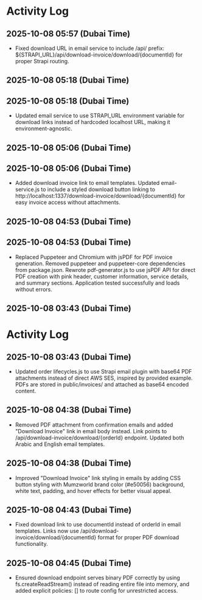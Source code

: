 # Activity Log

## 2025-10-08 05:57 (Dubai Time)
- Fixed download URL in email service to include /api/ prefix: ${STRAPI_URL}/api/download-invoice/download/{documentId} for proper Strapi routing.

## 2025-10-08 05:18 (Dubai Time)
## 2025-10-08 05:18 (Dubai Time)
- Updated email service to use STRAPI_URL environment variable for download links instead of hardcoded localhost URL, making it environment-agnostic.

## 2025-10-08 05:06 (Dubai Time)
## 2025-10-08 05:06 (Dubai Time)
- Added download invoice link to email templates. Updated email-service.js to include a styled download button linking to http://localhost:1337/download-invoice/download/{documentId} for easy invoice access without attachments.

## 2025-10-08 04:53 (Dubai Time)
## 2025-10-08 04:53 (Dubai Time)
- Replaced Puppeteer and Chromium with jsPDF for PDF invoice generation. Removed puppeteer and puppeteer-core dependencies from package.json. Rewrote pdf-generator.js to use jsPDF API for direct PDF creation with pink header, customer information, service details, and summary sections. Application tested successfully and loads without errors.

## 2025-10-08 03:43 (Dubai Time)
# Activity Log

## 2025-10-08 03:43 (Dubai Time)
- Updated order lifecycles.js to use Strapi email plugin with base64 PDF attachments instead of direct AWS SES, inspired by provided example. PDFs are stored in public/invoices/ and attached as base64 encoded content.

## 2025-10-08 04:38 (Dubai Time)
- Removed PDF attachment from confirmation emails and added "Download Invoice" link in email body instead. Link points to /api/download-invoice/download/{orderId} endpoint. Updated both Arabic and English email templates.

## 2025-10-08 04:38 (Dubai Time)
- Improved "Download Invoice" link styling in emails by adding CSS button styling with Mumzworld brand color (#e50056) background, white text, padding, and hover effects for better visual appeal.

## 2025-10-08 04:43 (Dubai Time)
- Fixed download link to use documentId instead of orderId in email templates. Links now use /api/download-invoice/download/{documentId} format for proper PDF download functionality.

## 2025-10-08 04:45 (Dubai Time)
- Ensured download endpoint serves binary PDF correctly by using fs.createReadStream() instead of reading entire file into memory, and added explicit policies: [] to route config for unrestricted access.
